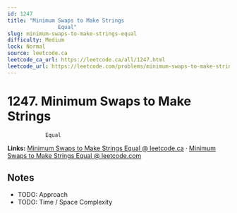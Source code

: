 ```yaml
--- 
id: 1247
title: "Minimum Swaps to Make Strings
                Equal"
slug: minimum-swaps-to-make-strings-equal
difficulty: Medium
lock: Normal
source: leetcode.ca
leetcode_ca_url: https://leetcode.ca/all/1247.html
leetcode_url: https://leetcode.com/problems/minimum-swaps-to-make-strings-equal/
---
```


# 1247. Minimum Swaps to Make Strings
                Equal

**Links:** [Minimum Swaps to Make Strings
                Equal @ leetcode.ca](https://leetcode.ca/all/1247.html) · [Minimum Swaps to Make Strings
                Equal @ leetcode.com](https://leetcode.com/problems/minimum-swaps-to-make-strings-equal/)

## Notes
- TODO: Approach
- TODO: Time / Space Complexity
